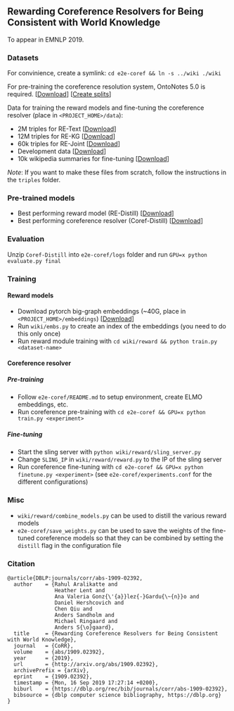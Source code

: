 ## Rewarding Coreference Resolvers for Being Consistent with World Knowledge

To appear in EMNLP 2019.

### Datasets

For convinience, create a symlink: `cd e2e-coref && ln -s ../wiki ./wiki`

For pre-training the coreference resolution system, OntoNotes 5.0 is required. [[Download](https://catalog.ldc.upenn.edu/LDC2013T19)] [[Create splits](https://github.com/rahular/coref-rl/blob/master/e2e-coref/setup_training.sh)]

Data for training the reward models and fine-tuning the coreference resolver (place in `<PROJECT_HOME>/data`):

- 2M triples for RE-Text [[Download](https://drive.google.com/open?id=1OkmeevtBBke2iNCBEwtbY52LhAb5eY3S)] 
- 12M triples for RE-KG [[Download](https://drive.google.com/open?id=1fyIAecXKhfo6yy5LylJw4I7OLrRuA9-f)] 
- 60k triples for RE-Joint [[Download](https://drive.google.com/open?id=1UKLKJN_6WuTBqMTOG5VQIOe0Ef5EGQpF)] 
- Development data [[Download](https://drive.google.com/open?id=17-0fyHHiwiVE8m_4Rrqhbig7Vj8IEuxh)]
- 10k wikipedia summaries for fine-tuning [[Download](https://drive.google.com/open?id=1twtOxrCGRUnEHzk8VD8obeZS7N3Ms8mK)]

*Note*: If you want to make these files from scratch, follow the instructions in the `triples` folder.

### Pre-trained models

- Best performing reward model (RE-Distill) [[Download](https://drive.google.com/open?id=1ewyia0ai28j9rOixJNyXUPdYfS4Z46v1)]
- Best performing coreference resolver (Coref-Distill) [[Download](https://drive.google.com/open?id=1KkNHOqUfSNwgD0bITI-5HCzq04nSvYIR)]

### Evaluation

Unzip `Coref-Distill` into `e2e-coref/logs` folder and run `GPU=x python evaluate.py final`

### Training

#### Reward models
- Download pytorch big-graph embeddings (~40G, place in `<PROJECT_HOME>/embeddings`) [[Download](https://dl.fbaipublicfiles.com/torchbiggraph/wikidata_translation_v1_vectors.npy.gz)]
- Run `wiki/embs.py` to create an index of the embeddings (you need to do this only once)
- Run reward module training with `cd wiki/reward && python train.py <dataset-name>`

#### Coreference resolver
##### Pre-training
- Follow `e2e-coref/README.md` to setup environment, create ELMO embeddings, etc.
- Run coreference pre-training with `cd e2e-coref && GPU=x python train.py <experiment>` 

##### Fine-tuning
- Start the sling server with `python wiki/reward/sling_server.py`
- Change `SLING_IP` in `wiki/reward/reward.py` to the IP of the sling server
- Run coreference fine-tuning with `cd e2e-coref && GPU=x python finetune.py <experiment>` (see `e2e-coref/experiments.conf` for the different configurations)

### Misc
- `wiki/reward/combine_models.py` can be used to distill the various reward models
- `e2e-coref/save_weights.py` can be used to save the weights of the fine-tuned coreference models so that they can be combined by setting the `distill` flag in the configuration file

### Citation
```
@article{DBLP:journals/corr/abs-1909-02392,
  author    = {Rahul Aralikatte and
               Heather Lent and
               Ana Valeria Gonz{\'{a}}lez{-}Gardu{\~{n}}o and
               Daniel Hershcovich and
               Chen Qiu and
               Anders Sandholm and
               Michael Ringaard and
               Anders S{\o}gaard},
  title     = {Rewarding Coreference Resolvers for Being Consistent with World Knowledge},
  journal   = {CoRR},
  volume    = {abs/1909.02392},
  year      = {2019},
  url       = {http://arxiv.org/abs/1909.02392},
  archivePrefix = {arXiv},
  eprint    = {1909.02392},
  timestamp = {Mon, 16 Sep 2019 17:27:14 +0200},
  biburl    = {https://dblp.org/rec/bib/journals/corr/abs-1909-02392},
  bibsource = {dblp computer science bibliography, https://dblp.org}
}
```
